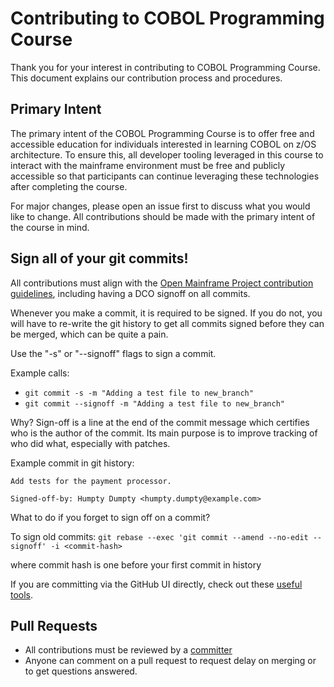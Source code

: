 # Contributing to COBOL Programming Course

Thank you for your interest in contributing to COBOL Programming Course. This document explains our contribution process and procedures.

## Primary Intent

The primary intent of the COBOL Programming Course is to offer free and accessible education for individuals interested in learning COBOL on z/OS architecture. To ensure this, all developer tooling leveraged in this course to interact with the mainframe environment must be free and publicly accessible so that participants can continue leveraging these technologies after completing the course.

For major changes, please open an issue first to discuss what you would like to change. All contributions should be made with the primary intent of the course in mind.

## Sign all of your git commits!
All contributions must align with the [Open Mainframe Project contribution guidelines](https://github.com/openmainframeproject/tac/blob/master/process/contribution_guidelines.md), including having a DCO signoff on all commits.

Whenever you make a commit, it is required to be signed. If you do not, you will have to re-write the git history to get all commits signed before they can be merged, which can be quite a pain.

Use the "-s" or "--signoff" flags to sign a commit.

Example calls:
* `git commit -s -m "Adding a test file to new_branch"`
* `git commit --signoff -m "Adding a test file to new_branch"`

Why? Sign-off is a line at the end of the commit message which certifies who is the author of the commit. Its main purpose is to improve tracking of who did what, especially with patches.

Example commit in git history:

```
Add tests for the payment processor.

Signed-off-by: Humpty Dumpty <humpty.dumpty@example.com>
```

What to do if you forget to sign off on a commit?

To sign old commits: `git rebase --exec 'git commit --amend --no-edit --signoff' -i <commit-hash>`

where commit hash is one before your first commit in history

If you are committing via the GitHub UI directly, check out these [useful tools](https://github.com/openmainframeproject/tac/blob/main/process/contribution_guidelines.md#useful-tools-to-make-doing-dco-signoffs-easier).

## Pull Requests
- All contributions must be reviewed by a [committer](COMMITTERS.csv) 
- Anyone can comment on a pull request to request delay on merging or to get questions answered.